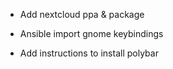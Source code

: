 * Add nextcloud ppa & package
* Ansible import gnome keybindings

* Add instructions to install polybar
